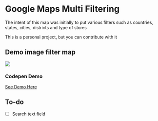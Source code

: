 # Google Maps Multi Filtering

The intent of this map was initially to put various filters such as countries, states, cities, districts and type of stores

This is a personal project, but you can contribute with it

## Demo image filter map
<img src="http://image.prntscr.com/image/1dde328cec344b41944cf47d3cfe1b47.jpeg">

### Codepen Demo
<a href="https://codepen.io/rhcarlosweb/full/wdKLQG" target="_blank">See Demo Here</a>

## To-do

- [ ] Search text field
